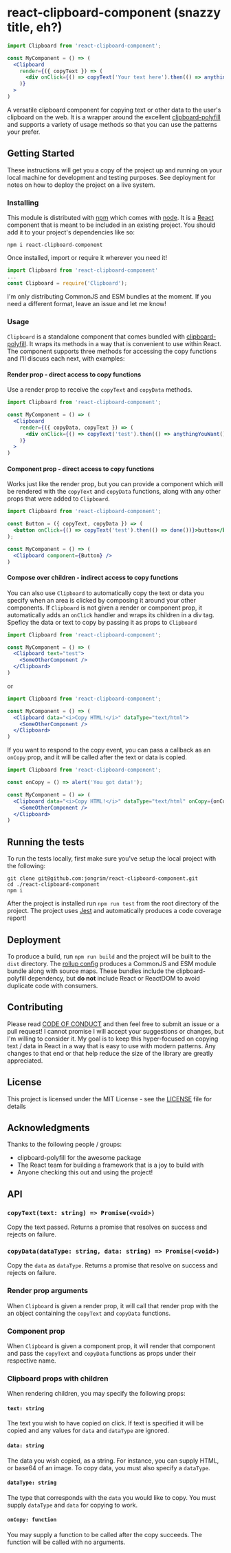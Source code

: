 # react-clipboard-component (snazzy title, eh?)

```jsx
import Clipboard from 'react-clipboard-component';

const MyComponent = () => (
  <Clipboard
    render={({ copyText }) => (
      <div onClick={() => copyText('Your text here').then(() => anythingYouWant())} />
    )}
  >
)
```

A versatile clipboard component for copying text or other data to the user's clipboard on the web. It is a wrapper around the excellent [clipboard-polyfill](https://github.com/lgarron/clipboard-polyfill) and supports a variety of usage methods so that you can use the patterns your prefer.

## Getting Started

These instructions will get you a copy of the project up and running on your local machine for development and testing purposes. See deployment for notes on how to deploy the project on a live system.

### Installing

This module is distributed with [npm](https://npmjs.org) which comes with [node](https://nodejs.org). It is a [React](https://reactjs.org) component that is meant to be included in an existing project. You should add it to your project's dependencies like so:

```
npm i react-clipboard-component
```

Once installed, import or require it wherever you need it!

```jsx
import Clipboard from 'react-clipboard-component'
...
const Clipboard = require('Clipboard');
```

I'm only distributing CommonJS and ESM bundles at the moment. If you need a different format, leave an issue and let me know!

### Usage

`Clipboard` is a standalone component that comes bundled with [clipboard-polyfill](https://github.com/lgarron/clipboard-polyfill). It wraps its methods in a way that is convenient to use within React. The component supports three methods for accessing the copy functions and I'll discuss each next, with examples:

#### Render prop - direct access to copy functions
Use a render prop to receive the `copyText` and `copyData` methods.

```jsx
import Clipboard from 'react-clipboard-component';

const MyComponent = () => (
  <Clipboard
    render={({ copyData, copyText }) => (
      <div onClick={() => copyText('test').then(() => anythingYouWant())} />
    )}
  >
)
```

#### Component prop - direct access to copy functions
Works just like the render prop, but you can provide a component which will be rendered with the `copyText` and `copyData` functions, along with any other props that were added to `Clipboard`.

```jsx
import Clipboard from 'react-clipboard-component';

const Button = ({ copyText, copyData }) => (
  <button onClick={() => copyText('test').then(() => done())}>button</button>
);

const MyComponent = () => (
  <Clipboard component={Button} />
)
```

#### Compose over children - indirect access to copy functions
You can also use `Clipboard` to automatically copy the text or data you specify when an area is clicked by composing it around your other components. If `Clipboard` is not given a render or component prop, it automatically adds an `onClick` handler and wraps its children in a div tag. Speficy the data or text to copy by passing it as props to `Clipboard`

```jsx
import Clipboard from 'react-clipboard-component';

const MyComponent = () => (
  <Clipboard text="test">
    <SomeOtherComponent />
  </Clipboard>
)
```

or

```jsx
import Clipboard from 'react-clipboard-component';

const MyComponent = () => (
  <Clipboard data="<i>Copy HTML!</i>" dataType="text/html">
    <SomeOtherComponent />
  </Clipboard>
)
```

If you want to respond to the copy event, you can pass a callback as an `onCopy` prop, and it will be called after the text or data is copied.

```jsx
import Clipboard from 'react-clipboard-component';

const onCopy = () => alert('You got data!');

const MyComponent = () => (
  <Clipboard data="<i>Copy HTML!</i>" dataType="text/html" onCopy={onCopy}>
    <SomeOtherComponent />
  </Clipboard>
)

```
## Running the tests

To run the tests locally, first make sure you've setup the local project with the following:
```
git clone git@github.com:jongrim/react-clipboard-component.git
cd ./react-clipboard-component
npm i
```

After the project is installed run `npm run test` from the root directory of the project. The project uses [Jest](https://facebook.github.io/jest/) and automatically produces a code coverage report!

## Deployment

To produce a build, run `npm run build` and the project will be built to the `dist` directory. The [rollup config](rollup.config.js) produces a CommonJS and ESM module bundle along with source maps. These bundles include the clipboard-polyfill dependency, but **do not** include React or ReactDOM to avoid duplicate code with consumers.

## Contributing

Please read [CODE OF CONDUCT](CODE_OF_CONDUCT.md) and then feel free to submit an issue or a pull request! I cannot promise I will accept your suggestions or changes, but I'm willing to consider it. My goal is to keep this hyper-focused on copying text / data in React in a way that is easy to use with modern patterns. Any changes to that end or that help reduce the size of the library are greatly appreciated.

## License

This project is licensed under the MIT License - see the [LICENSE](LICENSE) file for details

## Acknowledgments
Thanks to the following people / groups:
* clipboard-polyfill for the awesome package
* The React team for building a framework that is a joy to build with
* Anyone checking this out and using the project!

## API
### `copyText(text: string) => Promise(<void>)`
Copy the text passed. Returns a promise that resolves on success and rejects on failure.
### `copyData(dataType: string, data: string) => Promise(<void>)`
Copy the `data` as `dataType`. Returns a promise that resolve on success and rejects on failure.
### Render prop arguments
When `Clipboard` is given a render prop, it will call that render prop with the an object containing the `copyText` and `copyData` functions.
### Component prop
When `Clipboard` is given a component prop, it will render that component and pass the `copyText` and `copyData` functions as props under their respective name.
### Clipboard props with children
When rendering children, you may specify the following props:
#### `text: string`
The text you wish to have copied on click. If text is specified it will be copied and any values for `data` and `dataType` are ignored.
#### `data: string`
The data you wish copied, as a string. For instance, you can supply HTML, or base64 of an image. To copy data, you must also specify a `dataType`.
#### `dataType: string`
The type that corresponds with the `data` you would like to copy. You must supply `dataType` and `data` for copying to work.
#### `onCopy: function`
You may supply a function to be called after the copy succeeds. The function will be called with no arguments.

